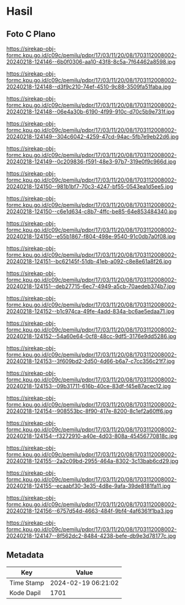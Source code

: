 # Hasil

## Foto C Plano

https://sirekap-obj-formc.kpu.go.id/c09c/pemilu/pdpr/17/03/11/20/08/1703112008002-20240218-124146--6b0f0306-aa10-43f8-8c5a-7f64462a8598.jpg

https://sirekap-obj-formc.kpu.go.id/c09c/pemilu/pdpr/17/03/11/20/08/1703112008002-20240218-124148--d3f9c210-74ef-4510-9c88-3509fa51faba.jpg

https://sirekap-obj-formc.kpu.go.id/c09c/pemilu/pdpr/17/03/11/20/08/1703112008002-20240218-124148--06e4a30b-6190-4f99-910c-d70c5b9e731f.jpg

https://sirekap-obj-formc.kpu.go.id/c09c/pemilu/pdpr/17/03/11/20/08/1703112008002-20240218-124149--304c6042-4259-47cd-94ac-5fb7e9eb22d6.jpg

https://sirekap-obj-formc.kpu.go.id/c09c/pemilu/pdpr/17/03/11/20/08/1703112008002-20240218-124149--0c209836-f591-48e3-97b7-319e0f9c966d.jpg

https://sirekap-obj-formc.kpu.go.id/c09c/pemilu/pdpr/17/03/11/20/08/1703112008002-20240218-124150--981b1bf7-70c3-4247-bf55-0543ea1d5ee5.jpg

https://sirekap-obj-formc.kpu.go.id/c09c/pemilu/pdpr/17/03/11/20/08/1703112008002-20240218-124150--c6e1d634-c8b7-4ffc-be85-64e853484340.jpg

https://sirekap-obj-formc.kpu.go.id/c09c/pemilu/pdpr/17/03/11/20/08/1703112008002-20240218-124150--e55b1867-f804-498e-9540-91c0db7a0f08.jpg

https://sirekap-obj-formc.kpu.go.id/c09c/pemilu/pdpr/17/03/11/20/08/1703112008002-20240218-124151--bc62145f-51db-41eb-a092-c8e8e61a8f26.jpg

https://sirekap-obj-formc.kpu.go.id/c09c/pemilu/pdpr/17/03/11/20/08/1703112008002-20240218-124151--deb27715-6ec7-4949-a5cb-70aedeb374b7.jpg

https://sirekap-obj-formc.kpu.go.id/c09c/pemilu/pdpr/17/03/11/20/08/1703112008002-20240218-124152--b1c974ca-49fe-4add-834a-bc6ae5edaa71.jpg

https://sirekap-obj-formc.kpu.go.id/c09c/pemilu/pdpr/17/03/11/20/08/1703112008002-20240218-124152--54a60e64-0cf8-48cc-9df5-3176e9dd5286.jpg

https://sirekap-obj-formc.kpu.go.id/c09c/pemilu/pdpr/17/03/11/20/08/1703112008002-20240218-124153--3f609bd2-2d50-4d66-b6a7-c7cc356c21f7.jpg

https://sirekap-obj-formc.kpu.go.id/c09c/pemilu/pdpr/17/03/11/20/08/1703112008002-20240218-124153--09b31711-616b-40ce-83df-f45e87acec12.jpg

https://sirekap-obj-formc.kpu.go.id/c09c/pemilu/pdpr/17/03/11/20/08/1703112008002-20240218-124154--908553bc-8f90-417e-8200-8c1ef2a60ff6.jpg

https://sirekap-obj-formc.kpu.go.id/c09c/pemilu/pdpr/17/03/11/20/08/1703112008002-20240218-124154--f3272910-a40e-4d03-808a-45456770818c.jpg

https://sirekap-obj-formc.kpu.go.id/c09c/pemilu/pdpr/17/03/11/20/08/1703112008002-20240218-124155--2a2c09bd-2955-464a-8302-3c13bab6cd29.jpg

https://sirekap-obj-formc.kpu.go.id/c09c/pemilu/pdpr/17/03/11/20/08/1703112008002-20240218-124155--ecaabf30-3e35-4d8e-9afa-39de8181fa11.jpg

https://sirekap-obj-formc.kpu.go.id/c09c/pemilu/pdpr/17/03/11/20/08/1703112008002-20240218-124156--6757d54d-4663-484f-9bf4-4af6361f1ba3.jpg

https://sirekap-obj-formc.kpu.go.id/c09c/pemilu/pdpr/17/03/11/20/08/1703112008002-20240218-124147--8f562dc2-8484-4238-befe-db9e3d78177c.jpg


## Metadata

| Key        | Value               |
| ---------- | ------------------- |
| Time Stamp | 2024-02-19 06:21:02 |
| Kode Dapil | 1701                |



